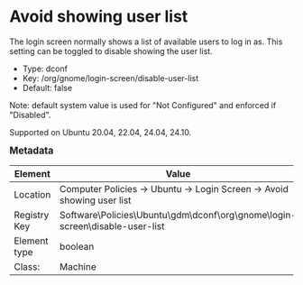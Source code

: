# Avoid showing user list

The login screen normally shows a list of available users to log in as. This setting can be toggled to disable showing the user list.

- Type: dconf
- Key: /org/gnome/login-screen/disable-user-list
- Default: false

Note: default system value is used for "Not Configured" and enforced if "Disabled".

Supported on Ubuntu 20.04, 22.04, 24.04, 24.10.



<span style="font-size: larger;">**Metadata**</span>

| Element      | Value            |
| ---          | ---              |
| Location     | Computer Policies -> Ubuntu -> Login Screen -> Avoid showing user list    |
| Registry Key | Software\Policies\Ubuntu\gdm\dconf\org\gnome\login-screen\disable-user-list         |
| Element type | boolean |
| Class:       | Machine       |
